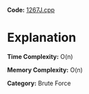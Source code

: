 **Code:** [1267J.cpp](./1267J.cpp)

# Explanation

**Time Complexity:** O(n)

**Memory Complexity:** O(n) 

**Category:** Brute Force
